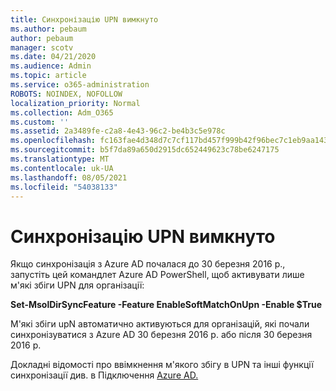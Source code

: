 ```yaml
---
title: Синхронізацію UPN вимкнуто
ms.author: pebaum
author: pebaum
manager: scotv
ms.date: 04/21/2020
ms.audience: Admin
ms.topic: article
ms.service: o365-administration
ROBOTS: NOINDEX, NOFOLLOW
localization_priority: Normal
ms.collection: Adm_O365
ms.custom: ''
ms.assetid: 2a3489fe-c2a8-4e43-96c2-be4b3c5e978c
ms.openlocfilehash: fc163fae4d348d7c7cf117bd457f999b42f96bec7c1eb9aa1435e346131d06de
ms.sourcegitcommit: b5f7da89a650d2915dc652449623c78be6247175
ms.translationtype: MT
ms.contentlocale: uk-UA
ms.lasthandoff: 08/05/2021
ms.locfileid: "54038133"
---
```

# <a name="upn-sync-disabled"></a>Синхронізацію UPN вимкнуто

Якщо синхронізація з Azure AD почалася до 30 березня 2016 р., запустіть цей командлет Azure AD PowerShell, щоб активувати лише м'які збіги UPN для організації:
  
 **Set-MsolDirSyncFeature -Feature EnableSoftMatchOnUpn -Enable $True**
  
М'які збіги upN автоматично активуються для організацій, які почали синхронізуватися з Azure AD 30 березня 2016 р. або після 30 березня 2016 р.
  
Докладні відомості про ввімкнення м'якого збігу в UPN та інші функції синхронізації див. в Підключення [Azure AD.](https://docs.microsoft.com/azure/active-directory/connect/active-directory-aadconnectsyncservice-features)
  

